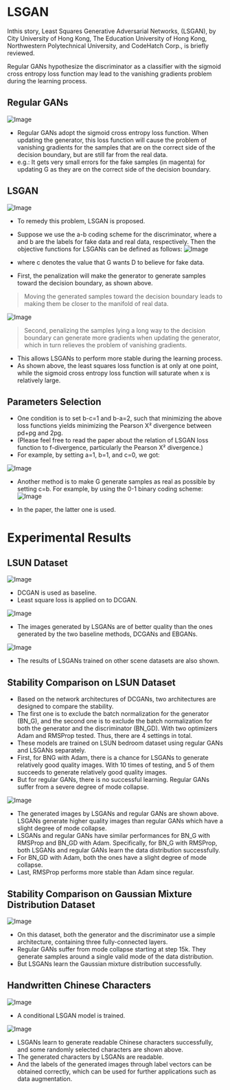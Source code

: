 # LSGAN
Inthis story, Least Squares Generative Adversarial Networks, (LSGAN), by City University of Hong Kong, The Education University of Hong Kong, Northwestern Polytechnical University, and CodeHatch Corp., is briefly reviewed.

Regular GANs hypothesize the discriminator as a classifier with the sigmoid cross entropy loss function may lead to the vanishing gradients problem during the learning process.

## Regular GANs
![Image](https://miro.medium.com/max/1002/1*qOy5eJ7FCTCCivH1BcxLvA.png)

- Regular GANs adopt the sigmoid cross entropy loss function. When updating the generator, this loss function will cause the problem of vanishing gradients for the samples that are on the correct side of the decision boundary, but are still far from the real data.
- e.g.: It gets very small errors for the fake samples (in magenta) for updating G as they are on the correct side of the decision boundary.

## LSGAN
![Image](https://miro.medium.com/max/1002/1*h3_JTnP-K6Lrp5C03AzKyA.png)

- To remedy this problem, LSGAN is proposed.
- Suppose we use the a-b coding scheme for the discriminator, where a and b are the labels for fake data and real data, respectively. Then the objective functions for LSGANs can be defined as follows:
![Image](https://miro.medium.com/max/1260/1*CO_5bIaspOnbrACds954Mg.png)

- where c denotes the value that G wants D to believe for fake data.
- First, the penalization will make the generator to generate samples toward the decision boundary, as shown above.

> Moving the generated samples toward the decision boundary leads to making them be closer to the manifold of real data.

![Image](https://miro.medium.com/max/1400/1*08-ojTEwRYdvLjHY858bCg.png)

> Second, penalizing the samples lying a long way to the decision boundary can generate more gradients when updating the generator, which in turn relieves the problem of vanishing gradients.

- This allows LSGANs to perform more stable during the learning process.
- As shown above, the least squares loss function is at only at one point, while the sigmoid cross entropy loss function will saturate when x is relatively large.

## Parameters Selection
- One condition is to set b-c=1 and b-a=2, such that minimizing the above loss functions yields minimizing the Pearson X² divergence between pd+pg and 2pg.
- (Please feel free to read the paper about the relation of LSGAN loss function to f-divergence, particularly the Pearson X² divergence.)
- For example, by setting a=1, b=1, and c=0, we got:

 ![Image](https://miro.medium.com/max/1400/1*osXXgK8CgHX12_oX_-FWJg.png)

- Another method is to make G generate samples as real as possible by setting c=b. For example, by using the 0-1 binary coding scheme:
![Image](https://miro.medium.com/max/1400/1*J-IvZM3ZC_zt2JfTwHI12A.png)

- In the paper, the latter one is used.

# Experimental Results
## LSUN Dataset
![Image](https://miro.medium.com/max/982/1*-ozBibzlDgTsSfa5VtuQ6A.png)

- DCGAN is used as baseline.
- Least square loss is applied on to DCGAN.

![Image](https://miro.medium.com/max/1400/1*Tp5mHURPWTSD9dnIbeCHjA.png)

- The images generated by LSGANs are of better quality than the ones generated by the two baseline methods, DCGANs and EBGANs.

![Image](https://miro.medium.com/max/1400/1*dkX8gEZh4ba3NTIMEZmbhg.png)

- The results of LSGANs trained on other scene datasets are also shown.

## Stability Comparison on LSUN Dataset
- Based on the network architectures of DCGANs, two architectures are designed to compare the stability.
- The first one is to exclude the batch normalization for the generator (BN_G), and the second one is to exclude the batch normalization for both the generator and the discriminator (BN_GD). With two optimizers Adam and RMSProp tested. Thus, there are 4 settings in total.
- These models are trained on LSUN bedroom dataset using regular GANs and LSGANs separately.
- First, for BNG with Adam, there is a chance for LSGANs to generate relatively good quality images. With 10 times of testing, and 5 of them succeeds to generate relatively good quality images.
- But for regular GANs, there is no successful learning. Regular GANs suffer from a severe degree of mode collapse.

![Image](https://miro.medium.com/max/1400/1*dSNbA4i98uJ8Sj6dDpQ7Ww.png)

- The generated images by LSGANs and regular GANs are shown above. LSGANs generate higher quality images than regular GANs which have a slight degree of mode collapse.
- LSGANs and regular GANs have similar performances for BN_G with RMSProp and BN_GD with Adam. Specifically, for BN_G with RMSProp, both LSGANs and regular GANs learn the data distribution successfully.
- For BN_GD with Adam, both the ones have a slight degree of mode collapse.
- Last, RMSProp performs more stable than Adam since regular.

## Stability Comparison on Gaussian Mixture Distribution Dataset
![Image](https://miro.medium.com/max/1400/1*h2uilNCC45jlpOBZuXQ81w.png)

- On this dataset, both the generator and the discriminator use a simple architecture, containing three fully-connected layers.
- Regular GANs suffer from mode collapse starting at step 15k. They generate samples around a single valid mode of the data distribution.
- But LSGANs learn the Gaussian mixture distribution successfully.

## Handwritten Chinese Characters
![Image](https://miro.medium.com/max/1400/1*VOqBiQ_lCCowepRItRjwoA.png)
- A conditional LSGAN model is trained.

![Image](https://miro.medium.com/max/1400/1*VV4IfCP73pSwB2FEjpY8AQ.png)

- LSGANs learn to generate readable Chinese characters successfully, and some randomly selected characters are shown above.
- The generated characters by LSGANs are readable.
- And the labels of the generated images through label vectors can be obtained correctly, which can be used for further applications such as data augmentation.
